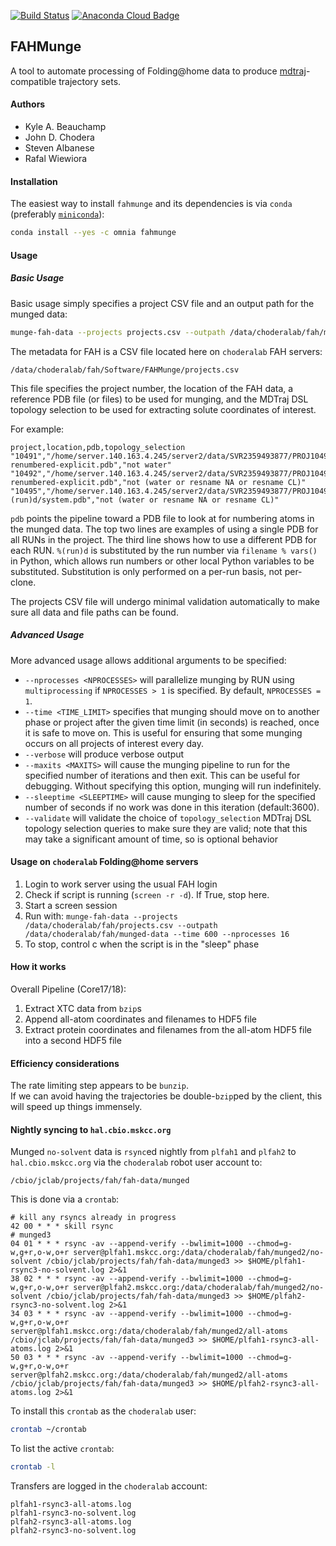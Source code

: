 [![Build Status](https://travis-ci.org/choderalab/fahmunge.png)](https://travis-ci.org/choderalab/fahmunge)
[![Anaconda Cloud Badge](https://anaconda.org/omnia/fahmunge/badges/version.svg)](https://anaconda.org/omnia/fahmunge)

## FAHMunge

A tool to automate processing of Folding@home data to produce [mdtraj](http://mdtraj.org/)-compatible trajectory sets.

#### Authors
* Kyle A. Beauchamp
* John D. Chodera
* Steven Albanese
* Rafal Wiewiora

#### Installation

The easiest way to install `fahmunge` and its dependencies is via `conda` (preferably [`miniconda`](http://conda.pydata.org/miniconda.html)):
```bash
conda install --yes -c omnia fahmunge
```

#### Usage

##### Basic Usage

Basic usage simply specifies a project CSV file and an output path for the munged data:
```bash
munge-fah-data --projects projects.csv --outpath /data/choderalab/fah/munged3 --nprocesses 16
```
The metadata for FAH is a CSV file located here on `choderalab` FAH servers:
```
/data/choderalab/fah/Software/FAHMunge/projects.csv
```
This file specifies the project number, the location of the FAH data, a reference PDB file (or files) to be used for munging, and the MDTraj DSL topology selection to be used for extracting solute coordinates of interest.

For example:
```
project,location,pdb,topology_selection
"10491","/home/server.140.163.4.245/server2/data/SVR2359493877/PROJ10491/","/home/server.140.163.4.245/server2/projects/GPU/p10491/topol-renumbered-explicit.pdb","not water"
"10492","/home/server.140.163.4.245/server2/data/SVR2359493877/PROJ10492/","/home/server.140.163.4.245/server2/projects/GPU/p10492/topol-renumbered-explicit.pdb","not (water or resname NA or resname CL)"
"10495","/home/server.140.163.4.245/server2/data/SVR2359493877/PROJ10492/","/home/server.140.163.4.245/server2/projects/GPU/p10495/MTOR_HUMAN_D0/RUN%(run)d/system.pdb","not (water or resname NA or resname CL)"
```
`pdb` points the pipeline toward a PDB file to look at for numbering atoms in the munged data.
The top two lines are examples of using a single PDB for all RUNs in the project.
The third line shows how to use a different PDB for each RUN.
`%(run)d` is substituted by the run number via `filename % vars()` in Python, which allows run numbers or other local Python variables to be substituted.
Substitution is only performed on a per-run basis, not per-clone.

The projects CSV file will undergo minimal validation automatically to make sure all data and file paths can be found.

##### Advanced Usage

More advanced usage allows additional arguments to be specified:
* `--nprocesses <NPROCESSES>` will parallelize munging by RUN using `multiprocessing` if `NPROCESSES > 1` is specified.  By default, `NPROCESSES = 1`.
* `--time <TIME_LIMIT>` specifies that munging should move on to another phase or project after the given time limit (in seconds) is reached, once it is safe to move on.  This is useful for ensuring that some munging occurs on all projects of interest every day.
* `--verbose` will produce verbose output
* `--maxits <MAXITS>` will cause the munging pipeline to run for the specified number of iterations and then exit. This can be useful for debugging. Without specifying this option, munging will run indefinitely.
* `--sleeptime <SLEEPTIME>` will cause munging to sleep for the specified number of seconds if no work was done in this iteration (default:3600).
* `--validate` will validate the choice of `topology_selection` MDTraj DSL topology selection queries to make sure they are valid; note that this may take a significant amount of time, so is optional behavior

#### Usage on `choderalab` Folding@home servers

1.  Login to work server using the usual FAH login
2.  Check if script is running (`screen -r -d`).  If True, stop here.
3.  Start a screen session
4.  Run with: `munge-fah-data --projects /data/choderalab/fah/projects.csv --outpath /data/choderalab/fah/munged-data --time 600 --nprocesses 16`
5.  To stop, control c when the script is in the "sleep" phase

#### How it works

Overall Pipeline (Core17/18):

1.  Extract XTC data from `bzip`s
2.  Append all-atom coordinates and filenames to HDF5 file
3.  Extract protein coordinates and filenames from the all-atom HDF5 file into a second HDF5 file

#### Efficiency considerations

The rate limiting step appears to be `bunzip`.  
If we can avoid having the trajectories be double-`bzip`ped by the client, this will speed up things immensely.

#### Nightly syncing to `hal.cbio.mskcc.org`

Munged `no-solvent` data is `rsync`ed nightly from `plfah1` and `plfah2` to `hal.cbio.mskcc.org` via the `choderalab` robot user account to:
```
/cbio/jclab/projects/fah/fah-data/munged
```
This is done via a `crontab`:
```
# kill any rsyncs already in progress
42 00 * * * skill rsync
# munged3
04 01 * * * rsync -av --append-verify --bwlimit=1000 --chmod=g-w,g+r,o-w,o+r server@plfah1.mskcc.org:/data/choderalab/fah/munged2/no-solvent /cbio/jclab/projects/fah/fah-data/munged3 >> $HOME/plfah1-rsync3-no-solvent.log 2>&1
38 02 * * * rsync -av --append-verify --bwlimit=1000 --chmod=g-w,g+r,o-w,o+r server@plfah2.mskcc.org:/data/choderalab/fah/munged2/no-solvent /cbio/jclab/projects/fah/fah-data/munged3 >> $HOME/plfah2-rsync3-no-solvent.log 2>&1
34 03 * * * rsync -av --append-verify --bwlimit=1000 --chmod=g-w,g+r,o-w,o+r server@plfah1.mskcc.org:/data/choderalab/fah/munged2/all-atoms /cbio/jclab/projects/fah/fah-data/munged3 >> $HOME/plfah1-rsync3-all-atoms.log 2>&1
50 03 * * * rsync -av --append-verify --bwlimit=1000 --chmod=g-w,g+r,o-w,o+r server@plfah2.mskcc.org:/data/choderalab/fah/munged2/all-atoms /cbio/jclab/projects/fah/fah-data/munged3 >> $HOME/plfah2-rsync3-all-atoms.log 2>&1
```
To install this `crontab` as the `choderalab` user:
```bash
crontab ~/crontab
```
To list the active `crontab`:
```bash
crontab -l
```
Transfers are logged in the `choderalab` account:
```
plfah1-rsync3-all-atoms.log
plfah1-rsync3-no-solvent.log
plfah2-rsync3-all-atoms.log
plfah2-rsync3-no-solvent.log
```
